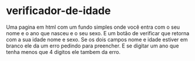 # verificador-de-idade

Uma pagina em html com um fundo simples onde você entra com o seu nome e o ano que nasceu e o seu sexo.
E um botão de verificar que retorna com a sua idade nome e sexo.
Se os dois campos nome e idade estiver em branco ele da um erro pedindo para preencher.
E se digitar um ano que tenha menos que 4 digitos ele tambem da erro.